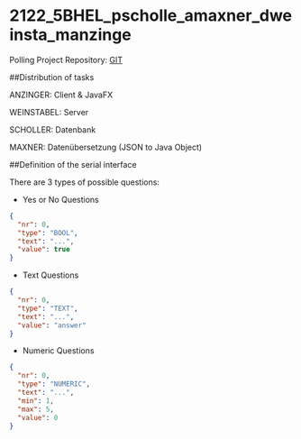 # 2122_5BHEL_pscholle_amaxner_dweinsta_manzinge

Polling Project Repository: [GIT](https://github.com/AutoMachtBrumm/2122_5BHEL_pscholle_amaxner_dweinsta_manzinge)

##Distribution of tasks

ANZINGER: Client & JavaFX 

WEINSTABEL: Server

SCHOLLER: Datenbank

MAXNER: Datenübersetzung (JSON to Java Object)


##Definition of the serial interface

There are 3 types of possible questions:

* Yes or No Questions
```Json
{
  "nr": 0,
  "type": "BOOL",
  "text": "...",
  "value": true
}
```

* Text Questions
```Json
{
  "nr": 0,
  "type": "TEXT",
  "text": "...",
  "value": "answer"
}
```

* Numeric Questions
```Json
{
  "nr": 0,
  "type": "NUMERIC",
  "text": "...",
  "min": 1,
  "max": 5,
  "value": 0
}
```